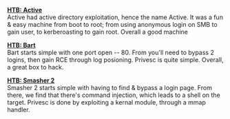 [**HTB: Active**](./_posts/2019-9-27-active.md)  
Active had active directory exploitation, hence the name Active. It was a fun & easy machine from boot to root; from using anonymous login on SMB to gain user, to kerberoasting to gain root. Overall a good machine

[**HTB: Bart**](./_posts/2018-2-24-bart.md)  
Bart starts simple with one port open -- 80. From you'll need to bypass 2 logins, then gain RCE through log posioning. Privesc is quite simple. Overall, a great box to hack.

[**HTB: Smasher 2**](./_posts/2019-12-14-smasher_2.md)  
Smasher 2 starts simple with having to find & bypass a login page. From there, we find that there's command injection, which leads to a shell on the target. Privesc is done by exploiting a kernal module, through a mmap handler.
